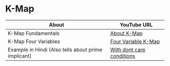 # K-Map 

| About | YouTube URL |
| ----------- | ----------- |
| K-Map Fundamentals | [About K-Map](https://youtu.be/3vkMgTmieZI?si=uZIigA7mDtVGAPrf) |
| K-Map Four Variables | [Four Variable K-Map](https://youtu.be/YJSqf_Z024w?si=3u29Wr2XxkPWumzA) |
| Example in Hindi (Also tells about prime implicant) | [With dont care conditions](https://youtu.be/0vEvpcY8O3o?si=y2sCHUdGC8G4dsOS) |
